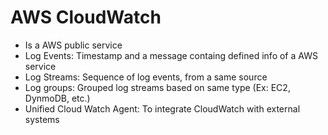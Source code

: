 
# AWS CloudWatch

- Is a AWS public service
- Log Events: Timestamp and a message containg defined info of a AWS service
- Log Streams: Sequence of log events, from a same source
- Log groups: Grouped log streams based on same type (Ex: EC2, DynmoDB, etc.)
- Unified Cloud Watch Agent: To integrate CloudWatch with external systems
